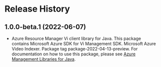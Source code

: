 # Release History

## 1.0.0-beta.1 (2022-06-07)

- Azure Resource Manager Vi client library for Java. This package contains Microsoft Azure SDK for Vi Management SDK. Microsoft Azure Video Indexer. Package tag package-2022-04-13-preview. For documentation on how to use this package, please see [Azure Management Libraries for Java](https://aka.ms/azsdk/java/mgmt).
